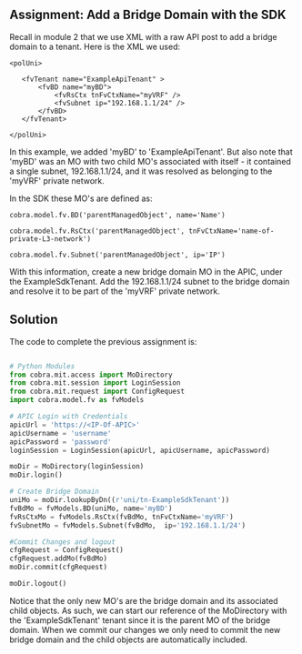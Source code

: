 ## Assignment: Add a Bridge Domain with the SDK
 Recall in module 2 that we use XML with a raw API post to add a bridge domain to a tenant.  Here is the XML we used:
 ```
<polUni>

	<fvTenant name="ExampleApiTenant" >
		<fvBD name="myBD">
			<fvRsCtx tnFvCtxName="myVRF" />
			<fvSubnet ip="192.168.1.1/24" />
		</fvBD>
	</fvTenant>
        
</polUni>
```

In this example, we added 'myBD' to 'ExampleApiTenant'.  But also note that 'myBD' was an MO with two child MO's associated with itself - it contained a single subnet, 192.168.1.1/24, and it was resolved as belonging to the 'myVRF' private network.

In the SDK these MO's are defined as:
```
cobra.model.fv.BD('parentManagedObject', name='Name')

cobra.model.fv.RsCtx('parentManagedObject', tnFvCtxName='name-of-private-L3-network')

cobra.model.fv.Subnet('parentManagedObject', ip='IP')
```

With this information, create a new bridge domain MO in the APIC, under the ExampleSdkTenant.  Add the 192.168.1.1/24 subnet to the bridge domain and resolve it to be part of the 'myVRF' private network.

## Solution
The code to complete the previous assignment is:
```python

# Python Modules
from cobra.mit.access import MoDirectory
from cobra.mit.session import LoginSession
from cobra.mit.request import ConfigRequest
import cobra.model.fv as fvModels

# APIC Login with Credentials
apicUrl = 'https://<IP-Of-APIC>'
apicUsername = 'username'
apicPassword = 'password'
loginSession = LoginSession(apicUrl, apicUsername, apicPassword)

moDir = MoDirectory(loginSession)
moDir.login()

# Create Bridge Domain
uniMo = moDir.lookupByDn((r'uni/tn-ExampleSdkTenant'))
fvBdMo = fvModels.BD(uniMo, name='myBD')
fvRsCtxMo = fvModels.RsCtx(fvBdMo, tnFvCtxName='myVRF')
fvSubnetMo = fvModels.Subnet(fvBdMo,  ip='192.168.1.1/24')

#Commit Changes and logout
cfgRequest = ConfigRequest()
cfgRequest.addMo(fvBdMo)
moDir.commit(cfgRequest)

moDir.logout()
```

Notice that the only new MO's are the bridge domain and its associated child objects.  As such, we can start our reference of the MoDirectory with the 'ExampleSdkTenant' tenant since it is the parent MO of the bridge domain.  When we commit our changes we only need to commit the new bridge domain and the child objects are automatically included.
